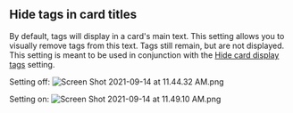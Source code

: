 ## Hide tags in card titles

By default, tags will display in a card's main text. This setting allows you to visually remove tags from this text. Tags still remain, but are not displayed. This setting is meant to be used in conjunction with the [Hide card display tags](Hide%20card%20display%20tags.md) setting.

Setting off:
<img alt="Screen Shot 2021-09-14 at 11.44.32 AM.png" srcset="/obsidian-kanban/Assets/Screen%20Shot%202021-09-14%20at%2011.44.32%20AM.png 2x">

Setting on:
<img alt="Screen Shot 2021-09-14 at 11.49.10 AM.png" srcset="/obsidian-kanban/Assets/Screen%20Shot%202021-09-14%20at%2011.49.10%20AM.png 2x">
